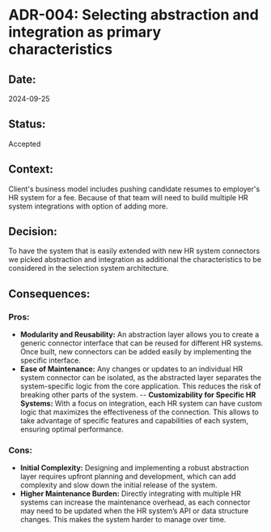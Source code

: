 # ADR-004: Selecting abstraction and integration as primary characteristics

## Date:
2024-09-25

## Status:
Accepted

## Context:
Client's business model includes pushing candidate resumes to employer's HR system for a fee. Because of that team will need to build multiple HR system integrations with option of adding more.

## Decision:
To have the system that is easily extended with new HR system connectors we picked abstraction and integration as additional the characteristics to be considered in the selection system architecture.

## Consequences:
### Pros:
- **Modularity and Reusability:** An abstraction layer allows you to create a generic connector interface that can be reused for different HR systems. Once built, new connectors can be added easily by implementing the specific interface.
- **Ease of Maintenance:** Any changes or updates to an individual HR system connector can be isolated, as the abstracted layer separates the system-specific logic from the core application. This reduces the risk of breaking other parts of the system.
-- **Customizability for Specific HR Systems:** With a focus on integration, each HR system can have custom logic that maximizes the effectiveness of the connection. This allows to take advantage of specific features and capabilities of each system, ensuring optimal performance.

### Cons:
- **Initial Complexity:** Designing and implementing a robust abstraction layer requires upfront planning and development, which can add complexity and slow down the initial release of the system.
- **Higher Maintenance Burden:** Directly integrating with multiple HR systems can increase the maintenance overhead, as each connector may need to be updated when the HR system’s API or data structure changes. This makes the system harder to manage over time.
